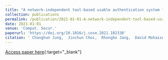 ```yaml
---
title: "A network-independent tool-based usable authentication system for Internet of Things devices"
collection: publications
permalink: /publication/2021-01-01-A-network-independent-tool-based-usable-authentication-system-for-Internet-of-Things-devices
date: 2021-01-01
venue: 'Comput. Secur.'
paperurl: 'https://doi.org/10.1016/j.cose.2021.102338'
citation: ' Changhun Jung,  Jinchun Choi,  Rhongho Jang,  David Mohaisen,  DaeHun Nyang, &quot;A network-independent tool-based usable authentication system for Internet of Things devices.&quot; Comput. Secur., 2021.'
---
```

[Access paper here](https://doi.org/10.1016/j.cose.2021.102338){:target="_blank"}
